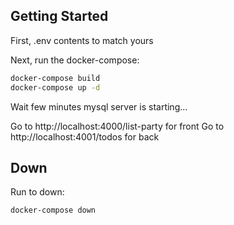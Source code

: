 ## Getting Started

First, .env contents to match yours

Next, run the docker-compose:

```bash
docker-compose build
docker-compose up -d
```

Wait few minutes mysql server is starting...

Go to http://localhost:4000/list-party for front
Go to http://localhost:4001/todos for back

## Down

Run to down:

```bash
docker-compose down
```
